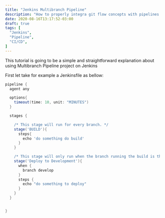 ```yaml
---
title: "Jenkins Multibranch Pipeline"
description: "How to properly integra git flow concepts with pipelines on Jenkins"
date: 2020-08-16T13:17:52-03:00
draft: true
tags: [
  "Jenkins",
  "Pipeline",
  "CI/CD",
]
---
```


This tutorial is going to be a simple and straightforward explanation about using Multibranch Pipeline project on Jenkins

First let take for example a Jenkinsfile as bellow:

```groovy
pipeline {
  agent any

  options{
    timeout(time: 10, unit: "MINUTES")
  }

  stages {

    /* This stage will run for every branch. */
    stage('BUILD'){
      steps{
        echo 'do something do build'
      }
    }

    /* This stage will only run when the branch running the build is the develop branch.*/
    stage('Deploy to Development'){
      when {
        branch develop
      }
      steps {
        echo "do something to deploy"
      }
    }
  }


}
```
